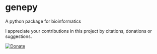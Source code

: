 # genepy
A python package for bioinformatics





I appreciate your contributions in this project by citations, donations or suggestions.

[![Donate](https://img.shields.io/badge/Donate-PayPal-green.svg)](https://paypal.me/amirrouh)
